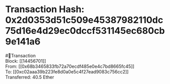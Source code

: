 
Transaction Hash: 0x2d0353d51c509e45387982110dc75d16e4d29ec0dccf531145ec680cb9e141a6
====================================================================================
  
#💸Transaction  
Block: [[14456701]]  
From: [[0x68b3465833fb72a70ecdf485e0e4c7bd8665fc45]]  
To: [[0xc02aaa39b223fe8d0a0e5c4f27ead9083c756cc2]]  
Transferred: 40.5 Ether
